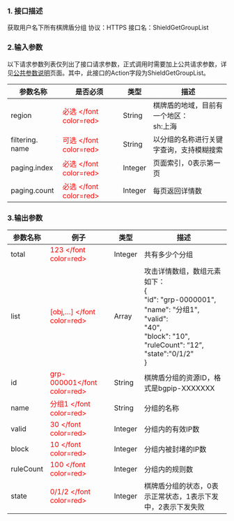 ### 1. 接口描述
获取用户名下所有棋牌盾分组
协议：HTTPS 
接口名：ShieldGetGroupList

### 2.输入参数
以下请求参数列表仅列出了接口请求参数，正式调用时需要加上公共请求参数，详见[公共参数说明](/document/product/295/7279)页面。其中，此接口的Action字段为ShieldGetGroupList。

| 参数名称 | 是否必须 | 类型 | 描述 |
|---------|---------|---------|---------|
| region|<font color=red> 必选 </font color=red>| String  | 棋牌盾的地域，目前有一个地区：<br>sh:上海|
| filtering. name | <font color=red> 可选 </font color=red> | String | 以分组的名称进行关键字查询，支持模糊搜索 |
| paging.index|<font color=red> 必选 </font color=red>| Integer |页面索引，0表示第一页|
| paging.count|<font color=red> 必选 </font color=red>| Integer | 每页返回详情数|

### 3.输出参数
| 参数名称 | 例子| 类型 | 描述 |
|---------|---------|---------|---------|
|total| <font color=red> 123 </font color=red> |Integer | 共有多少个分组 |
|list |<font color=red> [obj,…] </font color=red>| Array | 攻击详情数组，数组元素如下：<br>   {  <br>  "id": "grp-0000001",  <br> "name": "分组1", <br> "valid": <br> "40", <br> "block": "10", <br> "ruleCount": “12”,  <br> "state":"0/1/2" <br> } |
|id|<font color=red>grp-000001</font color=red>| String |棋牌盾分组的资源ID，格式是bgpip-XXXXXXX|
|name|<font color=red> 分组1 </font color=red>| String | 分组的名称 |
|valid|<font color=red>30 </font color=red>| Integer | 分组内的有效IP数|
|block|<font color=red>10 </font color=red>| Integer | 分组内被封堵的IP数|
|ruleCount|<font color=red>100 </font color=red>| Integer | 分组内的规则数|
|state|<font color=red>0/1/2 </font color=red>| Integer | 棋牌盾分组的状态，0表示正常状态，1表示下发中，2表示下发失败|
